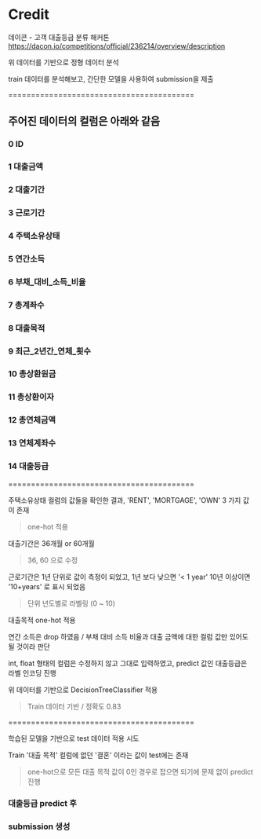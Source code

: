 # Credit

데이콘 - 고객 대출등급 분류 해커톤
https://dacon.io/competitions/official/236214/overview/description

위 데이터를 기반으로 정형 데이터 분석

train 데이터를 분석해보고, 간단한 모델을 사용하여 submission을 제출


=========================================

## 주어진 데이터의 컬럼은 아래와 같음

 ### 0   ID           
 
 ### 1   대출금액       
 
 ### 2   대출기간     
 
 ### 3   근로기간     
 
 ### 4   주택소유상태   
 
 ### 5   연간소득   
 
 ### 6   부채_대비_소득_비율  
 
 ### 7   총계좌수       
 
 ### 8   대출목적      
 
 ### 9   최근_2년간_연체_횟수 
 
 ### 10  총상환원금        
 
 ### 11  총상환이자        
 
 ### 12  총연체금액      
 
 ### 13  연체계좌수     
 
 ### 14  대출등급          

=========================================



주택소유상태 컬럼의 값들을 확인한 결과, 'RENT', 'MORTGAGE', 'OWN' 3 가지 값이 존재
 
 > one-hot 적용



대출기간은 36개월 or 60개월
 
 > 36, 60 으로 수정



근로기간은 1년 단위로 값이 측정이 되었고, 1년 보다 낮으면 '< 1 year' 10년 이상이면 '10+years' 로 표시 되었음
 
 > 단위 년도별로 라벨링 (0 ~ 10)


 

대출목적 one-hot 적용




연간 소득은 drop 하였음 / 부채 대비 소득 비율과 대출 금액에 대한 컬럼 값만 있어도 될 것이라 판단

int, float 형태의 컬럼은 수정하지 않고 그대로 입력하였고, predict 값인 대출등급은 라벨 인코딩 진행




위 데이터를 기반으로 DecisionTreeClassifier 적용

> Train 데이터 기반 / 정확도 0.83


=========================================

학습된 모델을 기반으로 test 데이터 적용 시도



Train '대출 목적' 컬럼에 없던 '결혼' 이라는 값이 test에는 존재

> one-hot으로 모든 대출 목적 값이 0인 경우로 잡으면 되기에 문제 없이 predict 진행



### 대출등급 predict 후

### submission 생성
